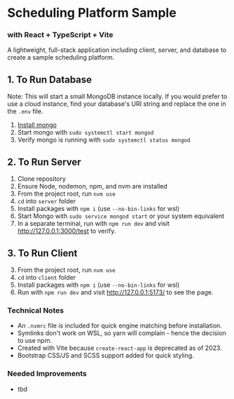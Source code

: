 # Scheduling Platform Sample
### with React + TypeScript + Vite

A lightweight, full-stack application including client, server, and database to create a sample scheduling platform.

## 1. To Run Database
Note: This will start a small MongoDB instance locally. If you would prefer to use a cloud instance, find your database's URI string and replace the one in the `.env` file.

1. [Install mongo](https://www.mongodb.com/docs/v7.0/administration/install-community/)
2. Start mongo with `sudo systemctl start mongod`
3. Verify mongo is running with `sudo systemctl status mongod`

## 2. To Run Server

1. Clone repository
2. Ensure Node, nodemon, npm, and nvm are installed
3. From the project root, run `nvm use`
4. `cd` into `server` folder
5. Install packages with `npm i` (use `--no-bin-links` for wsl)
6. Start Mongo with `sudo service mongod start` or your system equivalent
7. In a separate terminal, run with `npm run dev` and visit http://127.0.0.1:3000/test to verify.

## 3. To Run Client

3. From the project root, run `nvm use`
4. `cd` into `client` folder
5. Install packages with `npm i` (use `--no-bin-links` for wsl)
6. Run with `npm run dev` and visit http://127.0.0.1:5173/ to see the page.

### Technical Notes

- An `.nvmrc` file is included for quick engine matching before installation.
- Symlinks don't work on WSL, so yarn will complain - hence the decision to use npm.
- Created with Vite because `create-react-app` is deprecated as of 2023.
- Bootstrap CSS/JS and SCSS support added for quick styling.

### Needed Improvements
- tbd
